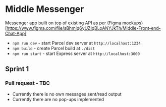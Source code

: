 # Middle Messenger

Messenger app built on top of existing API as per (Figma mockups)[https://www.figma.com/file/sBhmIq6yUZIqBLoANYJkTh/Middle-Front-end-Chat-App]

-   `npm run dev` - start Parcel dev server at `http://localhost:1234`
-   `npm build` - create Parcel build at `./dist`
-   `npm run start` - start Express server at `http://localhost:3000`

## Sprint 1

### Pull request - TBC

-   Currently there is no own messages sent/read output
-   Currently there are no pop-ups implemented
